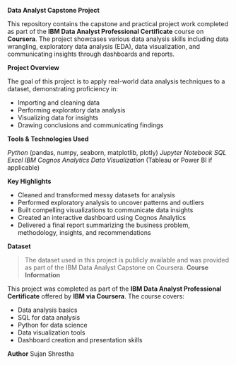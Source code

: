 **Data Analyst Capstone Project**

This repository contains the capstone and practical project work completed as part of the **IBM Data Analyst Professional Certificate** course on **Coursera**. The project showcases various data analysis skills including data wrangling, exploratory data analysis (EDA), data visualization, and communicating insights through dashboards and reports.

**Project Overview**

The goal of this project is to apply real-world data analysis techniques to a dataset, demonstrating proficiency in:
- Importing and cleaning data
- Performing exploratory data analysis
- Visualizing data for insights
- Drawing conclusions and communicating findings

**Tools & Technologies Used**

*Python* (pandas, numpy, seaborn, matplotlib, plotly)
*Jupyter Notebook*
*SQL*
*Excel*
*IBM Cognos Analytics*
*Data Visualization* (Tableau or Power BI if applicable)

**Key Highlights**

- Cleaned and transformed messy datasets for analysis
- Performed exploratory analysis to uncover patterns and outliers
- Built compelling visualizations to communicate data insights
- Created an interactive dashboard using Cognos Analytics
- Delivered a final report summarizing the business problem, methodology, insights, and recommendations

**Dataset**
> The dataset used in this project is publicly available and was provided as part of the IBM Data Analyst Capstone on Coursera. 
**Course Information**

This project was completed as part of the **IBM Data Analyst Professional Certificate** offered by **IBM via Coursera**. The course covers:
- Data analysis basics
- SQL for data analysis
- Python for data science
- Data visualization tools
- Dashboard creation and presentation skills

**Author**
Sujan Shrestha

